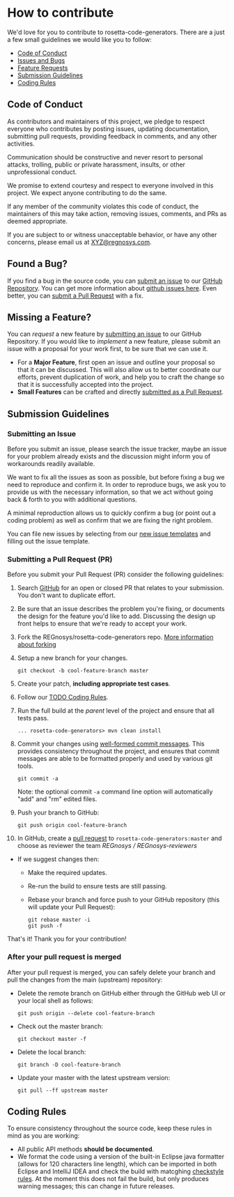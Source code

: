 # How to contribute #

We'd love for you to contribute to rosetta-code-generators. There are
a just a few small guidelines  we would like you to follow:

 - [Code of Conduct](#coc)
 - [Issues and Bugs](#issue)
 - [Feature Requests](#feature)
 - [Submission Guidelines](#submit)
 - [Coding Rules](#rules)


## <a name="coc"></a> Code of Conduct
As contributors and maintainers of this project, we pledge to respect everyone who contributes by posting issues, updating documentation, submitting pull requests, providing feedback in comments, and any other activities.

Communication should be constructive and never resort to personal attacks, trolling, public or private harassment, insults, or other unprofessional conduct.

We promise to extend courtesy and respect to everyone involved in this project. We expect anyone contributing to do the same.

If any member of the community violates this code of conduct, the maintainers of this may take action, removing issues, comments, and PRs as deemed appropriate.

If you are subject to or witness unacceptable behavior, or have any other concerns, please email us at [XYZ@regnosys.com](mailto:XYZ@regnosys.com).


## <a name="issue"></a> Found a Bug?
If you find a bug in the source code, you can [submit an issue](#submit-issue) to our [GitHub Repository][github]. 
You can get more information about [github issues here].
Even better, you can [submit a Pull Request](#submit-pr) with a fix.

## <a name="feature"></a> Missing a Feature?
You can *request* a new feature by [submitting an issue](#submit-issue) to our GitHub
Repository. If you would like to *implement* a new feature, please submit an issue with
a proposal for your work first, to be sure that we can use it.

* For a **Major Feature**, first open an issue and outline your proposal so that it can be
discussed. This will also allow us to better coordinate our efforts, prevent duplication of work,
and help you to craft the change so that it is successfully accepted into the project.
* **Small Features** can be crafted and directly [submitted as a Pull Request](#submit-pr).

## <a name="submit"></a> Submission Guidelines

### <a name="submit-issue"></a> Submitting an Issue

Before you submit an issue, please search the issue tracker, maybe an issue for your problem already exists and the discussion might inform you of workarounds readily available.

We want to fix all the issues as soon as possible, but before fixing a bug we need to reproduce and confirm it. In order to reproduce bugs, we ask you to provide us with the necessary information, so that we act without going back & forth to you with additional questions.

A minimal reproduction allows us to quickly confirm a bug (or point out a coding problem) as well as confirm that we are fixing the right problem.

You can file new issues by selecting from our [new issue templates](https://github.com/REGnosys/rosetta-code-generators/issues/new/choose) and filling out the issue template.

### <a name="submit-pr"></a> Submitting a Pull Request (PR)
Before you submit your Pull Request (PR) consider the following guidelines:

1. Search [GitHub](https://github.com/REGnosys/rosetta-code-generators/pulls) for an open or closed PR
  that relates to your submission. You don't want to duplicate effort.
1. Be sure that an issue describes the problem you're fixing, or documents the design for the feature you'd like to add.
   Discussing the design up front helps to ensure that we're ready to accept your work.
1. Fork the REGnosys/rosetta-code-generators repo.
   [More information about forking]
1. Setup a new branch for your changes. 

     ```shell
     git checkout -b cool-feature-branch master
     ```

1. Create your patch, **including appropriate test cases**.
1. Follow our [TODO Coding Rules](#rules).
1. Run the full build at the *parent* level of the project and ensure that all tests pass.

     ```shell
     ... rosetta-code-generators> mvn clean install
     ```

1. Commit your changes using [well-formed commit messages][]. This provides consistency throughout the project, 
    and ensures that commit messages are able to be formatted properly and used by various git tools.

     ```shell
     git commit -a
     ```
    Note: the optional commit `-a` command line option will automatically "add" and "rm" edited files.

1. Push your branch to GitHub:

    ```shell
    git push origin cool-feature-branch
    ```

1. In GitHub, create a [pull request] to `rosetta-code-generators:master` and choose as reviewer 
    the team _REGnosys / REGnosys-reviewers_
* If we suggest changes then:
  * Make the required updates.
  * Re-run the build to ensure tests are still passing.
  * Rebase your branch and force push to your GitHub repository (this will update your Pull Request):

    ```shell
    git rebase master -i
    git push -f
    ```

That's it! Thank you for your contribution!

### After your pull request is merged

After your pull request is merged, you can safely delete your branch and pull the changes
from the main (upstream) repository:

* Delete the remote branch on GitHub either through the GitHub web UI or your local shell as follows:

    ```shell
    git push origin --delete cool-feature-branch
    ```

* Check out the master branch:

    ```shell
    git checkout master -f
    ```

* Delete the local branch:

    ```shell
    git branch -D cool-feature-branch
    ```

* Update your master with the latest upstream version:

    ```shell
    git pull --ff upstream master
    ```

## <a name="rules"></a> Coding Rules
To ensure consistency throughout the source code, keep these rules in mind as you are working:

* All public API methods **should be documented**.
* We format the code using a version of the built-in Eclipse java formatter (allows for 120 characters line length), which can be imported in both Eclipse and IntelliJ IDEA and check the build with matcghing [checkstyle rules]. At the moment this does not fail the build, but only produces warning messages; this can change in future releases.
  

[More information about forking]: https://help.github.com/articles/fork-a-repo
[well-formed commit messages]: http://tbaggery.com/2008/04/19/a-note-about-git-commit-messages.html
[pull request]: https://help.github.com/articles/creating-a-pull-request
[github issues here]:https://guides.github.com/features/issues
[github]: https://github.com/REGnosys/rosetta-code-generators
[checkstyle rules]: https://github.com/REGnosys/rosetta-code-generators/checkstyle/checkstyle.xml

